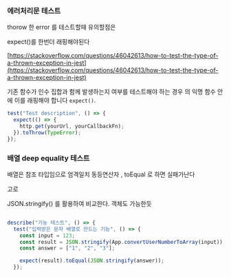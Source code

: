 ### 에러처리문 테스트

thorow 한 error 를 테스트할때 유의할점은

expect()를 한번더 래핑해야된다

[https://stackoverflow.com/questions/46042613/how-to-test-the-type-of-a-thrown-exception-in-jest](https://stackoverflow.com/questions/46042613/how-to-test-the-type-of-a-thrown-exception-in-jest)

기존 함수가 인수 집합과 함께 발생하는지 여부를 테스트해야 하는 경우 의 익명 함수 안에 이를 래핑해야 합니다 `expect()`.

```js
test("Test description", () => {
  expect(() => {
    http.get(yourUrl, yourCallbackFn);
  }).toThrow(TypeError);
});
```

### 배열 deep equality 테스트

배열은 참조 타입임으로 엄격일치 동등연산자 , toEqual 로 하면 실패가난다

고로

JSON.stringify() 를 활용하여 비교한다. 객체도 가능한듯

```js

describe("기능 테스트", () => {
  test("입력받은 문자 배열로 만드는 기능", () => {
    const input = 123;
    const result = JSON.stringify(App.convertUserNumberToArray(input));
    const answer = ["1", "2", "3"];

    expect(result).toEqual(JSON.stringify(answer));
  });

```
